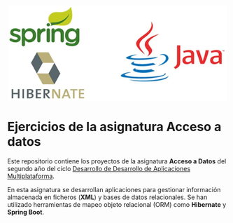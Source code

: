 <div id="header" align="center">
  <img src="hibernate-spring-java.png" width="500"/>
</div>

# Ejercicios de la asignatura Acceso a datos
Este repositorio contiene los proyectos de la asignatura **Acceso a Datos** del segundo año del ciclo [Desarrollo de Desarrollo de Aplicaciones Multiplataforma](https://www.juntadeandalucia.es/educacion/portals/web/formacion-profesional-andaluza/fp-grado-superior/detalle-titulo?idTitulo=51).

En esta asignatura se desarrollan aplicaciones para gestionar información almacenada en ficheros (**XML**) y bases de datos relacionales. Se han utilizado herramientas de mapeo objeto relacional (ORM) como **Hibernate** y **Spring Boot**.
